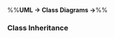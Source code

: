 <link rel="stylesheet" href="{{baseUrl}}/css/textbook.css">

<div class="website-content">

%%**UML → Class Diagrams →**%%

### Class Inheritance

<div id="main">

<include src="./what/embed.md" />

</div>
</div>
